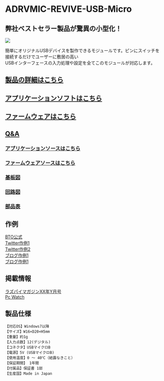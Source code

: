 # ADRVMIC-REVIVE-USB-Micro

## 弊社ベストセラー製品が驚異の小型化！

![](http://bit-trade-one.co.jp/wp/wp-content/uploads/2019/06/69209f552afd6cf0d256302625368929.jpg)  

簡単にオリジナルUSBデバイスを製作できるモジュールです。ピンにスイッチを接続するだけでユーザーに敷居の高い  
USBインターフェースの入力処理や設定を全てこのモジュールが対応します。

## [製品の詳細はこちら](http://bit-trade-one.co.jp/adrvmic/) 

## [アプリケーションソフトはこちら](https://github.com/bit-trade-one/ADRVMIC-REVIVE-USB-Micro/raw/master/App/)  

## [ファームウェアはこちら](https://github.com/bit-trade-one/ADRVMIC-REVIVE-USB-Micro/raw/master/Firmware/)

## [Q&A](https://github.com/bit-trade-one/ADRVMIC-REVIVE-USB-Micro/blob/master/FAQ.md)

### [アプリケーションソースはこちら](https://github.com/bit-trade-one/ADRVMIC-REVIVE-USB-Micro/raw/master/App_source/)  

### [ファームウェアソースはこちら](https://github.com/bit-trade-one/ADRVMIC-REVIVE-USB-Micro/raw/master/Firmware_source/)

### [基板図](https://github.com/bit-trade-one/ADRVMIC-REVIVE-USB-Micro/blob/master/Dimensions/REVIVE-USB-MICRO-Dimensions.pdf)

### [回路図](https://github.com/bit-trade-one/ADRVMIC-REVIVE-USB-Micro/blob/master/Schematics/REVIVE-USB-MICRO-Schematics.pdf)

### [部品表](https://github.com/bit-trade-one/ADRVMIC-REVIVE-USB-Micro/blob/master/Partslist/ADRVMIC-Partslist.md)

## 作例

[BTO公式]()  
[Twitter作例1]()  
[Twitter作例2]()  
[ブログ作例1]()  
[ブログ作例1]()  

## 掲載情報

[ラズパイマガジンXX年Y月号]()  
[Pc Watch]()

## 製品仕様
    【対応OS】Windows7以降
    【サイズ】W16×D20×H5mm
    【重量】約1g
    【入力点数】12(デジタル)
    【コネクタ】USBマイクロB
    【電源】5V (USBマイクロB)
    【使用温度】0 ～ 40℃（結露なきこと）
    【保証期間】 1年間
    【付属品】保証書 1部
    【生産国】Made in Japan

